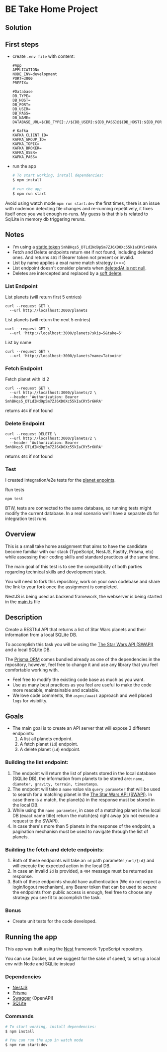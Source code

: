 # BE Take Home Project

## Solution

## First steps

- create `.env file` with content:
  ```
  #App
  APPLICATION=
  NODE_ENV=development
  PORT=3000
  PREFIX=

  #Database
  DB_TYPE=
  DB_HOST=
  DB_PORT=
  DB_USER=
  DB_PASS=
  DB_NAME=
  DATABASE_URL=${DB_TYPE}://${DB_USER}:${DB_PASS}@${DB_HOST}:${DB_PORT}/${DB_NAME}

  # Kafka
  KAFKA_CLIENT_ID=
  KAFKA_GROUP_ID=
  KAFKA_TOPIC=
  KAFKA_BROKER=
  KAFKA_USER=
  KAFKA_PASS=
  ```

- run the app

  ```sh
  # To start working, install dependencies:
  $ npm install

  # run the app
  $ npm run start
  ````

Avoid using watch mode `npm run start:dev` the first times, there is an issue with nodemon detecting file changes and re-running repetitively, it fixes itself once you wait enough re-runs. My guess is that this is related to SqlLite in memory db triggering reruns.

## Notes

- I'm using a [static token](https://github.com/mejiaej/planets/blob/6241e4208cef7f2d9225199c8fe17542aa682e4d/src/core/guards/auth.guard.ts#L9) `5mhBHqs5_DTLdINd9p5m7ZJ6XD0Xc55kIaCRY5r6HRA`
- Fetch and Delete endpoints return `404` if not found, including deleted ones. And returns `401` if Bearer token not present or invalid.
- List by name applies a exat name match strategy (===)
- List endpoint doesn't consider planets when [deletedAt is not null](https://github.com/mejiaej/planets/blob/6241e4208cef7f2d9225199c8fe17542aa682e4d/src/db/prisma/services/prisma.service.ts#L36-L45).
- Deletes are intercepted and replaced by a [soft delete](https://github.com/mejiaej/planets/blob/6241e4208cef7f2d9225199c8fe17542aa682e4d/src/db/prisma/services/prisma.service.ts#L60-L83).

### List Endpoint

List planets (will return first 5 entries)

```
curl --request GET \
  --url http://localhost:3000/planets
```

List planets (will return the next 5 entries)

```
curl --request GET \
  --url 'http://localhost:3000/planets?skip=5&take=5'
```

List by name

```
curl --request GET \
  --url 'http://localhost:3000/planets?name=Tatooine'
```

### Fetch Endpoint

Fetch planet with id 2

```
curl --request GET \
  --url http://localhost:3000/planets/2 \
  --header 'Authorization: Bearer 5mhBHqs5_DTLdINd9p5m7ZJ6XD0Xc55kIaCRY5r6HRA'
```

returns `404` if not found

### Delete Endpoint

```
curl --request DELETE \
  --url http://localhost:3000/planets/2 \
  --header 'Authorization: Bearer 5mhBHqs5_DTLdINd9p5m7ZJ6XD0Xc55kIaCRY5r6HRA'
```

returns `404` if not found

### Test

I created integration/e2e tests for the [planet enpoints](https://github.com/mejiaej/planets/blob/main/src/resources/planet/test/planets.e2e-spec.spec.ts).

Run tests

```
npm test
```

BTW, tests are connected to the same database, so running tests might modify the current database. In a real scenario we'll have a separate db for integration test runs.

## Overview

This is a small take home assignment that aims to have the candidate become familiar with our stack (TypeScript, NestJS, Fastify, Prisma, etc) while assessing their coding skills and standard practices at the same time.

The main goal of this test is to see the compatibility of both parties regarding technical skills and development stack.

You will need to fork this repository, work on your own codebase and share the link to your fork once the assignment is completed.

NestJS is being used as backend framework, the webserver is being started in the [main.ts](https://github.com/Minded-Engineering/take-home-be/blob/main/src/main.ts) file

## Description

Create a RESTful API that returns a list of Star Wars planets and their information from a local SQLite DB.

To accomplish this task you will be using the [The Star Wars API (SWAPI)](https://swapi.dev/) and a local SQLite DB.

The [Prisma ORM](https://www.prisma.io/) comes bundled already as one of the dependencies in the repository, however, feel free to change it and use any library that you feel comfortable working with.

- Feel free to modify the existing code base as much as you want.
- Use as many best practices as you feel are useful to make the code more readable, maintainable and scalable.
- We love code comments, the `async/await` approach and well placed `logs` for visibility.

## Goals

- The main goal is to create an API server that will expose 3 different endpoints:
  1. A list all planets endpoint.
  2. A fetch planet (`id`) endpoint.
  3. A delete planet (`id`) endpoint.

### Building the list endpoint:

1. The endpoint will return the list of planets stored in the local database (SQLite DB), the information from planets to be stored are: `name, diameter, gravity, terrain, timestamps`.
2. The endpoint will take a `name` value via `query parameter` that will be used to search for a matching planet in the [The Star Wars API (SWAPI)](https://swapi.dev/). In case there is a match, the planet(s) in the response must be stored in the local DB.
3. While using the `name parameter`, in case of a matching planet in the local DB (exact name title) return the match(es) right away (do not execute a request to the SWAPI).
4. In case there's more than 5 planets in the response of the endpoint, a pagination mechanisn must be used to navigate through the list of planets.

### Building the fetch and delete endpoints:

1. Both of these endpoints will take an `id` path parameter `/url/{id}` and will execute the expected action in the local DB.
2. In case an invalid `id` is provided, a `404` message must be returned as response.
3. Both of these endpoints should have authentication (We do not expect a login/logout mechanism), any Bearer token that can be used to _secure_ the endpoints from public access is enough, feel free to choose any strategy you see fit to accomplish the task.

### Bonus

- Create unit tests for the code developed.

## Running the app

This app was built using the [Nest](https://github.com/nestjs/nest) framework TypeScript repository.

You can use Docker, but we suggest for the sake of speed, to set up a local env with Node and SQLite instead

### Dependencies

- [NestJS](https://nestjs.com/)
- [Prisma](https://www.prisma.io/)
- [Swagger](https://swagger.io/) (OpenAPI)
- [SQLite](https://www.sqlite.org/index.html)

### Commands

```sh
# To start working, install dependencies:
$ npm install

# You can run the app in watch mode
$ npm run start:dev
```
